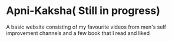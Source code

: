 # Apni-Kaksha( Still in progress)


A basic website consisting of my favourite videos from men's self improvement channels and a few book that I read and liked
